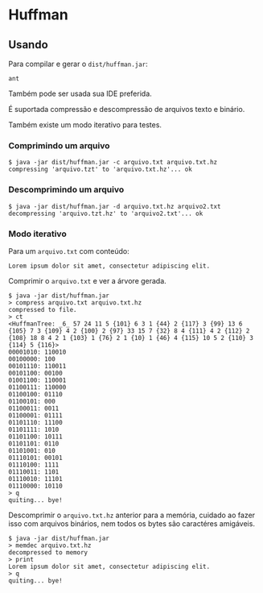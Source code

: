 Huffman
=======

Usando
------

Para compilar e gerar o `dist/huffman.jar`:

    ant

Também pode ser usada sua IDE preferida.

É suportada compressão e descompressão de arquivos texto e binário.

Também existe um modo iterativo para testes.

### Comprimindo um arquivo

    $ java -jar dist/huffman.jar -c arquivo.txt arquivo.txt.hz
    compressing 'arquivo.tzt' to 'arquivo.txt.hz'... ok

### Descomprimindo um arquivo

    $ java -jar dist/huffman.jar -d arquivo.txt.hz arquivo2.txt
    decompressing 'arquivo.tzt.hz' to 'arquivo2.txt'... ok

### Modo iterativo

Para um `arquivo.txt` com conteúdo:

    Lorem ipsum dolor sit amet, consectetur adipiscing elit.

Comprimir o `arquivo.txt` e ver a árvore gerada.

    $ java -jar dist/huffman.jar
    > compress arquivo.txt arquivo.txt.hz
    compressed to file.
    > ct
    <HuffmanTree: _6_ 57 24 11 5 {101} 6 3 1 {44} 2 {117} 3 {99} 13 6 {105} 7 3 {109} 4 2 {100} 2 {97} 33 15 7 {32} 8 4 {111} 4 2 {112} 2 {108} 18 8 4 2 1 {103} 1 {76} 2 1 {10} 1 {46} 4 {115} 10 5 2 {110} 3 {114} 5 {116}>
    00001010: 110010
    00100000: 100
    00101110: 110011
    00101100: 00100
    01001100: 110001
    01100111: 110000
    01100100: 01110
    01100101: 000
    01100011: 0011
    01100001: 01111
    01101110: 11100
    01101111: 1010
    01101100: 10111
    01101101: 0110
    01101001: 010
    01110101: 00101
    01110100: 1111
    01110011: 1101
    01110010: 11101
    01110000: 10110
    > q
    quiting... bye!

Descomprimir o `arquivo.txt.hz` anterior para a memória, cuidado ao fazer
isso com arquivos binários, nem todos os bytes são caractéres amigáveis.

    $ java -jar dist/huffman.jar
    > memdec arquivo.txt.hz
    decompressed to memory
    > print
    Lorem ipsum dolor sit amet, consectetur adipiscing elit.
    > q
    quiting... bye!
